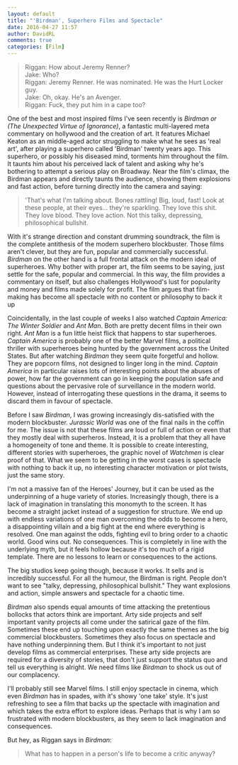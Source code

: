 ```yaml
---  
layout: default
title: "'Birdman', Superhero Films and Spectacle" 
date: 2016-04-27 11:57  
author: DavidRL  
comments: true  
categories: [Film]  
---  
```

<blockquote>   
  Riggan: How about Jeremy Renner?<br />  
  Jake: Who?<br />  
  Riggan: Jeremy Renner. He was nominated. He was the Hurt Locker guy.<br />  
  Jake: Oh, okay. He's an Avenger.<br />  
  Riggan: Fuck, they put him in a cape too?  
</blockquote>  

One of the best and most inspired films I've seen recently is <em>Birdman or (The Unexpected Virtue of Ignorance)</em>, a fantastic multi-layered meta commentary on hollywood and the creation of art. It features Michael Keaton as an middle-aged actor struggling to make what he sees as 'real art', after playing a superhero called 'Birdman' twenty years ago. This superhero, or possibly his diseased mind, torments him throughout the film. It taunts him about his perceived lack of talent and asking why he's bothering to attempt a serious play on Broadway. Near the film's climax, the Birdman appears and directly taunts the audience, showing them explosions and fast action, before turning directly into the camera and saying:  

<blockquote>   
  'That's what I'm talking about. Bones rattling! Big, loud, fast! Look at these people, at their eyes... they're sparkling. They love this shit. They love blood. They love action. Not this talky, depressing, philosophical bullshit.  
</blockquote>  

With it's strange direction and constant drumming soundtrack, the film is the complete antithesis of the modern superhero blockbuster. Those films aren't clever, but they are fun, popular and commercially successful. <em>Birdman</em> on the other hand is a full frontal attack on the modern ideal of superheroes. Why bother with proper art, the film seems to be saying, just settle for the safe, popular and commercial.  In this way, the film provides a commentary on itself, but also challenges Hollywood's lust for popularity and money and films made solely for profit. The film argues that film-making has become all spectacle with no content or philosophy to back it up  

Coincidentally, in the last couple of weeks I also watched *Captain America: The Winter Soldier* and <em>Ant Man</em>. Both are pretty decent films in their own right. <em>Ant Man</em> is a fun little heist flick that happens to star superheroes. <em>Captain America</em> is probably one of the better Marvel films, a political thriller with superheroes being hunted by the government across the United States. But after watching <em>Birdman</em> they seem quite forgetful and hollow. They are popcorn films, not designed to linger long in the mind. <em>Captain America</em> in particular raises lots of interesting points about the abuses of power, how far the government can go in keeping the population safe and questions about the pervasive role of surveillance in the modern world. However, instead of interrogating these questions in the drama, it seems to discard them in favour of spectacle.  

Before I saw <em>Birdman</em>,  I was growing increasingly dis-satisfied with the modern blockbuster. <em>Jurassic World</em> was one of the final nails in the coffin for me.  The issue is not that these films are loud or full of action or even that they mostly deal with superheros. Instead, it is a problem that they all have a homogeneity of tone and theme. It is possible to create interesting, different stories with superheroes, the graphic novel of <em>Watchmen</em> is clear proof of that. What we seem to be getting in the worst cases is spectacle with nothing to back it up, no interesting character motivation or plot twists, just the same story.  

I'm not a massive fan of the Heroes' Journey, but it can be used as the underpinning of a huge variety of stories. Increasingly though, there is a lack of imagination in translating this monomyth to the screen. It has become a straight jacket instead of a suggestion for structure. We end up with endless variations of one man overcoming the odds to become a hero, a disappointing villain and a big fight at the end where everything is resolved. One man against the odds, fighting evil to bring order to a chaotic world. Good wins out. No consequences. This is completely in line with the underlying myth, but it feels hollow because it's too much of a rigid template. There are no lessons to learn or consequences to the actions.  

The big studios keep going though, because it works. It sells and is incredibly successful. For all the humour, the Birdman is right. People don't want to see "talky, depressing, philosophical bullshit." They want explosions and action, simple answers and spectacle for a chaotic time.  

<em>Birdman</em> also spends equal amounts of time attacking the pretentious bollocks that actors think are important. Arty side projects and self important vanity projects all come under the satirical gaze of the film. Sometimes these end up touching upon exactly the same themes as the big commercial blockbusters. Sometimes they also focus on spectacle and have nothing underpinning them. But I think it's important to not just develop films as commercial enterprises.  These arty side projects are required for a diversity of stories, that don't just support the status quo and tell us everything is alright. We need films like <em>Birdman</em> to shock us out of our complacency.  

I'll probably still see Marvel films. I still enjoy spectacle in cinema, which even <em>Birdman</em> has in spades, with it's showy 'one take' style. It's just refreshing to see a film that backs up the spectacle with imagination and which takes the extra effort to explore ideas. Perhaps that is why I am so frustrated with modern blockbusters, as they seem to lack imagination and consequences.  

But hey, as Riggan says in <em>Birdman</em>:  

<blockquote>   
  What has to happen in a person's life to become a critic anyway?  
</blockquote>  
